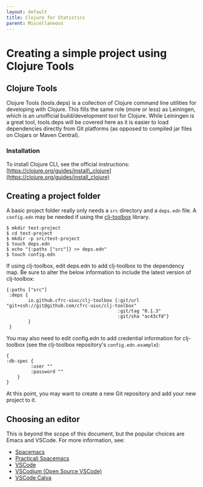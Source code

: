 ```yaml
---
layout: default
title: Clojure for Statistics
parent: Miscellaneous
---
```

# Creating a simple project using Clojure Tools

## Clojure Tools
Clojure Tools (tools.deps) is a collection of Clojure command line utilities for developing with Clojure. This fills the same role (more or less) as Leiningen, which is an unofficial build/development tool for Clojure. While Leiningen is a great tool, tools.deps will be covered here as it is easier to load dependencies directly from Git platforms (as opposed to compiled jar files on Clojars or Maven Central).

### Installation
To install Clojure CLI, see the official instructions: [https://clojure.org/guides/install\_clojure](https://clojure.org/guides/install_clojure)

## Creating a project folder
A basic project folder really only needs a `src` directory and a `deps.edn` file. A `config.edn` may be needed if using the [clj-toolbox](https://github.com/cfrc-uiuc/clj-toolbox) library.

```
$ mkdir test-project
$ cd test-project
$ mkdir -p src/test-project
$ touch deps.edn
$ echo "{:paths ["src"]} >> deps.edn"
$ touch config.edn
```

If using clj-toolbox, edit deps.edn to add clj-toolbox to the dependency map. Be sure to alter the below information to include the latest version of clj-toolbox:

```
{:paths ["src"]
 :deps {
        io.github.cfrc-uiuc/clj-toolbox {:git/url "git+ssh://git@github.com/cfrc-uiuc/clj-toolbox"
                                         :git/tag "0.1.3"
                                         :git/sha "ac43cfd"}
        }
 }
```

You may also need to edit config.edn to add credential information for clj-toolbox (see the clj-toolbox repository's `config.edn.example`):

```
{
:db-spec {
         :user ""
         :password ""
    }
}
```

At this point, you may want to create a new Git repository and add your new project to it.

## Choosing an editor

This is beyond the scope of this document, but the popular choices are Emacs and VSCode. For more information, see:

- [Spacemacs](https://www.spacemacs.org/)
- [Practicali Spacemacs](https://practical.li/spacemacs/)
- [VSCode](https://code.visualstudio.com/)
- [VSCodium (Open Source VSCode)](https://vscodium.com/)
- [VSCode Calva](https://calva.io/)
